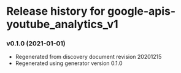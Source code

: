 # Release history for google-apis-youtube_analytics_v1

### v0.1.0 (2021-01-01)

* Regenerated from discovery document revision 20201215
* Regenerated using generator version 0.1.0

